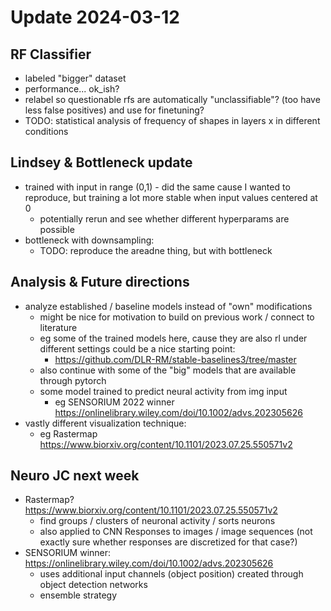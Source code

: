 # Update 2024-03-12

## RF Classifier

- labeled "bigger" dataset
- performance... ok_ish?
- relabel so questionable rfs are automatically "unclassifiable"? (too have less false positives) and use for finetuning?
- TODO: statistical analysis of frequency of shapes in layers x in different conditions

## Lindsey & Bottleneck update

- trained with input in range (0,1) - did the same cause I wanted to reproduce, but training a lot more stable when input values centered at 0
  - potentially rerun and see whether different hyperparams are possible
- bottleneck with downsampling:
  - TODO: reproduce the areadne thing, but with bottleneck

## Analysis & Future directions

- analyze established / baseline models instead of "own"  modifications
  - might be nice for motivation to build on previous work / connect to literature
  - eg some of the trained models here, cause they are also rl under different settings could be a nice starting point:
    - <https://github.com/DLR-RM/stable-baselines3/tree/master>
  - also continue with some of the "big" models that are available through pytorch
  - some model trained to predict neural activity from img input
    - eg SENSORIUM 2022 winner <https://onlinelibrary.wiley.com/doi/10.1002/advs.202305626>
- vastly different visualization technique:
    - eg Rastermap <https://www.biorxiv.org/content/10.1101/2023.07.25.550571v2>

## Neuro JC next week

- Rastermap? <https://www.biorxiv.org/content/10.1101/2023.07.25.550571v2>
  - find groups / clusters of neuronal activity / sorts neurons
  - also applied to CNN Responses to images / image sequences (not exactly sure whether responses are discretized for that case?)
- SENSORIUM winner: <https://onlinelibrary.wiley.com/doi/10.1002/advs.202305626>
  - uses additional input channels (object position) created through object detection networks
  - ensemble strategy